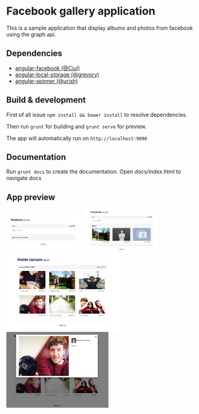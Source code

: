 # Facebook gallery application
This is a sample application that display albums and photos from facebook using the graph api.

## Dependencies
 - [angular-facebook (@Ciul)](https://github.com/Ciul/angular-facebook)
 - [angular-local-storage (@grevory)](https://github.com/grevory/angular-local-storage)
 - [angular-spinner (@urish)](https://github.com/urish/angular-spinner)

## Build & development
First of all issue `npm install && bower install` to resolve dependencies.

Then run `grunt` for building and `grunt serve` for preview.

The app will automatically run on `http://localhost:9000`

## Documentation
Run `grunt docs` to create the documentation. Open _docs/index.html_ to navigate docs

## App preview
<img src="https://raw.githubusercontent.com/m00s/eversnap-application/master/screenshot/Sign-out.png" width="200" height="100" />
<img src="https://raw.githubusercontent.com/m00s/eversnap-application/master/screenshot/Sign-in.png" width="200" height="120" />

<img src="https://raw.githubusercontent.com/m00s/eversnap-application/master/screenshot/Album.png" width="300" height="200" />
<img src="https://raw.githubusercontent.com/m00s/eversnap-application/master/screenshot/Photo.png" width="270" height="200" />
